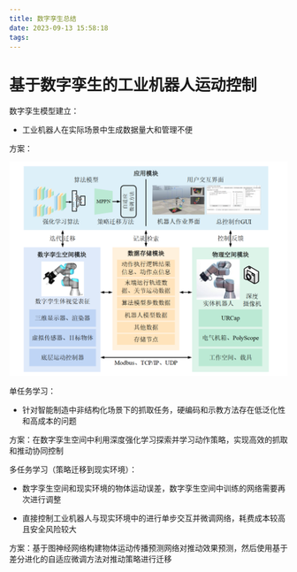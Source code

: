 ```yaml
---
title: 数字孪生总结
date: 2023-09-13 15:58:18
tags:
---
```


# 基于数字孪生的工业机器人运动控制

数字孪生模型建立：

- 工业机器人在实际场景中生成数据量大和管理不便

方案：

![image-20230913160033132](digital-twin/image-20230913160033132.png)

单任务学习：

- 针对智能制造中非结构化场景下的抓取任务，硬编码和示教方法存在低泛化性和高成本的问题

方案：在数字孪生空间中利用深度强化学习探索并学习动作策略，实现高效的抓取和推动协同控制

 

多任务学习（策略迁移到现实环境）：

- 数字孪生空间和现实环境的物体运动误差，数字孪生空间中训练的网络需要再次进行调整

- 直接控制工业机器人与现实环境中的进行单步交互并微调网络，耗费成本较高且安全风险较大

方案：基于图神经网络构建物体运动传播预测网络对推动效果预测，然后使用基于差分进化的自适应微调方法对推动策略进行迁移